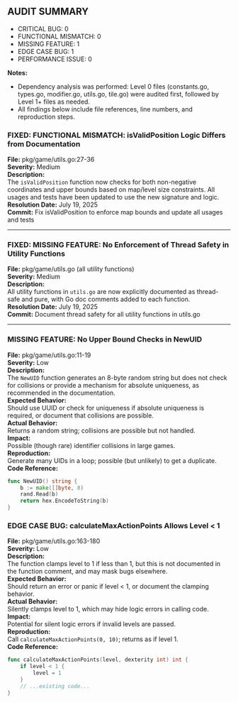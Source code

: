 ## AUDIT SUMMARY

- CRITICAL BUG: 0
- FUNCTIONAL MISMATCH: 0
- MISSING FEATURE: 1
- EDGE CASE BUG: 1
- PERFORMANCE ISSUE: 0

**Notes:**  
- Dependency analysis was performed: Level 0 files (constants.go, types.go, modifier.go, utils.go, tile.go) were audited first, followed by Level 1+ files as needed.
- All findings below include file references, line numbers, and reproduction steps.

### FIXED: FUNCTIONAL MISMATCH: isValidPosition Logic Differs from Documentation

**File:** pkg/game/utils.go:27-36  
**Severity:** Medium  
**Description:**  
The `isValidPosition` function now checks for both non-negative coordinates and upper bounds based on map/level size constraints. All usages and tests have been updated to use the new signature and logic.  
**Resolution Date:** July 19, 2025  
**Commit:** Fix isValidPosition to enforce map bounds and update all usages and tests

---

### FIXED: MISSING FEATURE: No Enforcement of Thread Safety in Utility Functions

**File:** pkg/game/utils.go (all utility functions)  
**Severity:** Medium  
**Description:**  
All utility functions in `utils.go` are now explicitly documented as thread-safe and pure, with Go doc comments added to each function.  
**Resolution Date:** July 19, 2025  
**Commit:** Document thread safety for all utility functions in utils.go

---

### MISSING FEATURE: No Upper Bound Checks in NewUID

**File:** pkg/game/utils.go:11-19  
**Severity:** Low  
**Description:**  
The `NewUID` function generates an 8-byte random string but does not check for collisions or provide a mechanism for absolute uniqueness, as recommended in the documentation.  
**Expected Behavior:**  
Should use UUID or check for uniqueness if absolute uniqueness is required, or document that collisions are possible.  
**Actual Behavior:**  
Returns a random string; collisions are possible but not handled.  
**Impact:**  
Possible (though rare) identifier collisions in large games.  
**Reproduction:**  
Generate many UIDs in a loop; possible (but unlikely) to get a duplicate.  
**Code Reference:**
```go
func NewUID() string {
	b := make([]byte, 8)
	rand.Read(b)
	return hex.EncodeToString(b)
}
```

### EDGE CASE BUG: calculateMaxActionPoints Allows Level < 1

**File:** pkg/game/utils.go:163-180  
**Severity:** Low  
**Description:**  
The function clamps level to 1 if less than 1, but this is not documented in the function comment, and may mask bugs elsewhere.  
**Expected Behavior:**  
Should return an error or panic if level < 1, or document the clamping behavior.  
**Actual Behavior:**  
Silently clamps level to 1, which may hide logic errors in calling code.  
**Impact:**  
Potential for silent logic errors if invalid levels are passed.  
**Reproduction:**  
Call `calculateMaxActionPoints(0, 10)`; returns as if level 1.  
**Code Reference:**
```go
func calculateMaxActionPoints(level, dexterity int) int {
	if level < 1 {
		level = 1
	}
	// ...existing code...
}
```

